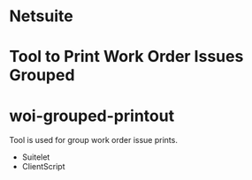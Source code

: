 # Netsuite
# Tool to Print Work Order Issues Grouped
# woi-grouped-printout
Tool is used for group work order issue prints.
- Suitelet
- ClientScript
